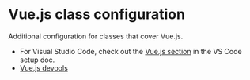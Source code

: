 # Vue.js class configuration

Additional configuration for classes that cover Vue.js. 

- For Visual Studio Code, check out the [Vue.js section](vs-code-extensions.md#vuejs) in the VS Code setup doc.  
- [Vue.js devools](https://chrome.google.com/webstore/detail/vuejs-devtools/nhdogjmejiglipccpnnnanhbledajbpd?hl=en)